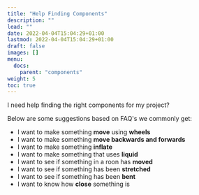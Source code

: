 ```yaml
---
title: "Help Finding Components"
description: ""
lead: ""
date: 2022-04-04T15:04:29+01:00
lastmod: 2022-04-04T15:04:29+01:00
draft: false
images: []
menu:
  docs:
    parent: "components"
weight: 5
toc: true
---
```


I need help finding the right components for my project?

Below are some suggestions based on FAQ's we commonly get:

- I want to make something **move** using **wheels**
- I want to make something **move backwards and forwards**
- I want to make something **inflate**
- I want to make something that uses **liquid**
- I want to see if something in a roon has **moved**
- I want to see if something has been **stretched**
- I want to see if something has been **bent**
- I want to know how **close** something is